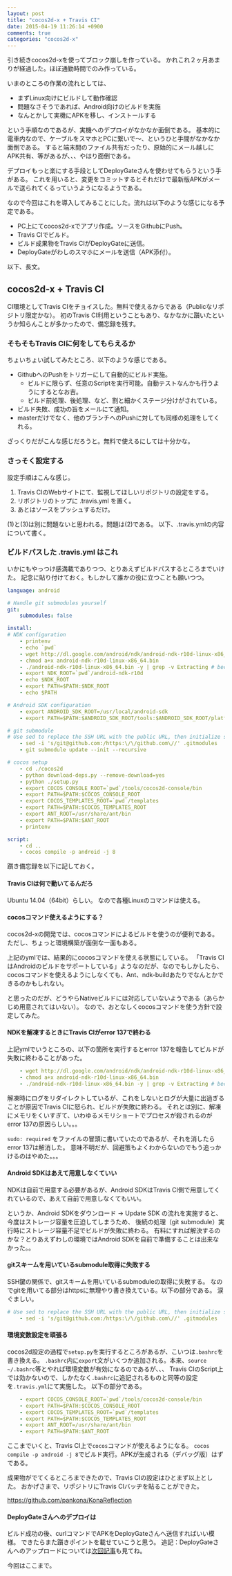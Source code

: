 ```yaml
---
layout: post
title: "cocos2d-x + Travis CI"
date: 2015-04-19 11:26:14 +0900
comments: true
categories: "cocos2d-x"
---
```


引き続きcocos2d-xを使ってブロック崩しを作っている。
かれこれ２ヶ月あまりが経過した。ほぼ通勤時間でのみ作っている。

いまのところの作業の流れとしては、
* まずLinux向けにビルドして動作確認
* 問題なさそうであれば、Android向けのビルドを実施
* なんとかして実機にAPKを移し、インストールする

という手順なのであるが、実機へのデプロイがなかなか面倒である。
基本的に電車内なので、ケーブルをスマホとPCに繋いで〜、というひと手間がなかなか面倒である。
すると端末間のファイル共有だったり、原始的にメール越しにAPK共有、等があるが、、、やはり面倒である。

デプロイもっと楽にする手段としてDeployGateさんを使わせてもらうという手がある。
これを用いると、変更をコミットするとそれだけで最新版APKがメールで送られてくるっていうようになるようである。

なので今回はこれを導入してみることにした。流れは以下のような感じになる予定である。
* PC上にてcocos2d-xでアプリ作成。ソースをGithubにPush。
* Travis CIでビルド。
* ビルド成果物をTravis CIがDeployGateに送信。
* DeployGateがわしのスマホにメールを送信（APK添付）。

以下、長文。

## cocos2d-x + Travis CI

CI環境としてTravis CIをチョイスした。無料で使えるからである（Publicなリポジトリ限定かな）。
初のTravis CI利用ということもあり、なかなかに躓いたというか知らんことが多かったので、備忘録を残す。

### そもそもTravis CIに何をしてもらえるか

ちょいちょい試してみたところ、以下のような感じである。

* GithubへのPushをトリガーにして自動的にビルド実施。
  * ビルドに限らず、任意のScriptを実行可能。自動テストなんかも行うようにするとなお吉。
  * ビルド前処理、後処理、など、割と細かくステージ分けがされている。
* ビルド失敗、成功の旨をメールにて通知。
* masterだけでなく、他のブランチへのPushに対しても同様の処理をしてくれる。

ざっくりだがこんな感じだろうと。無料で使えるにしては十分かな。

### さっそく設定する

設定手順はこんな感じ。

1. Travis CIのWebサイトにて、監視してほしいリポジトリの設定をする。
1. リポジトリのトップに .travis.yml を置く。
1. あとはソースをプッシュするだけ。

(1)と(3)は別に問題ないと思われる。問題は(2)である。
以下、.travis.ymlの内容について書く。

### ビルドパスした .travis.yml はこれ

いかにもやっつけ感満載でありつつ、とりあえずビルドパスするところまでいけた。
記念に貼り付けておく。もしかして誰かの役に立つことも願いつつ。

```yml .travis.yml
language: android

# Handle git submodules yourself
git:
    submodules: false

install:
# NDK configuration
    - printenv
    - echo `pwd`
    - wget http://dl.google.com/android/ndk/android-ndk-r10d-linux-x86_64.bin
    - chmod a+x android-ndk-r10d-linux-x86_64.bin
    - ./android-ndk-r10d-linux-x86_64.bin -y | grep -v Extracting # because log will be too long!
    - export NDK_ROOT=`pwd`/android-ndk-r10d
    - echo $NDK_ROOT
    - export PATH=$PATH:$NDK_ROOT
    - echo $PATH

# Android SDK configuration
    - export ANDROID_SDK_ROOT=/usr/local/android-sdk
    - export PATH=$PATH:$ANDROID_SDK_ROOT/tools:$ANDROID_SDK_ROOT/platform-tools

# git submodule
# Use sed to replace the SSH URL with the public URL, then initialize submodules
    - sed -i 's/git@github.com:/https:\/\/github.com\//' .gitmodules
    - git submodule update --init --recursive

# cocos setup 
    - cd ./cocos2d
    - python download-deps.py --remove-download=yes
    - python ./setup.py
    - export COCOS_CONSOLE_ROOT=`pwd`/tools/cocos2d-console/bin
    - export PATH=$PATH:$COCOS_CONSOLE_ROOT
    - export COCOS_TEMPLATES_ROOT=`pwd`/templates
    - export PATH=$PATH:$COCOS_TEMPLATES_ROOT
    - export ANT_ROOT=/usr/share/ant/bin
    - export PATH=$PATH:$ANT_ROOT
    - printenv

script:
    - cd ..
    - cocos compile -p android -j 8
```

躓き備忘録を以下に記しておく。

#### Travis CIは何で動いてるんだろ

Ubuntu 14.04（64bit）らしい。
なので各種Linuxのコマンドは使える。

#### cocosコマンド使えるようにする？

cocos2d-xの開発では、cocosコマンドによるビルドを使うのが便利である。
ただし、ちょっと環境構築が面倒な一面もある。

上記のymlでは、結果的にcocosコマンドを使える状態にしている。
「Travis CIはAndroidのビルドをサポートしている」ようなのだが、なのでもしかしたら、
cocosコマンドを使えるようにしなくても、Ant、ndk-buildあたりでなんとかできるのかもしれない。

と思ったのだが、どうやらNativeビルドには対応していないようである（あらかじめ用意されてはいない）。
なので、おとなしくcocosコマンドを使う方針で設定してみた。

#### NDKを解凍するときにTravis CIがerror 137で終わる

上記ymlでいうところの、以下の箇所を実行するとerror 137を報告してビルドが失敗に終わることがあった。

```yml .travi.yaml (part)
    - wget http://dl.google.com/android/ndk/android-ndk-r10d-linux-x86_64.bin
    - chmod a+x android-ndk-r10d-linux-x86_64.bin
    - ./android-ndk-r10d-linux-x86_64.bin -y | grep -v Extracting # because log will be too long!
```

解凍時にログをリダイレクトしているが、これをしないとログが大量に出過ぎることが原因でTravis CIに怒られ、ビルドが失敗に終わる。
それとは別に、解凍にメモリをくいすぎて、いわゆるメモリショートでプロセスが殺されるのがerror 137の原因らしい。。。

`sudo: required` をファイルの冒頭に書いていたのであるが、それを消したらerror 137は解消した。
意味不明だが、回避策もよくわからないのでもう追っかけるのはやめた。。。

#### Android SDKはあえて用意しなくていい

NDKは自前で用意する必要があるが、Android SDKはTravis CI側で用意してくれているので、あえて自前で用意しなくてもいい。

というか、Android SDKをダウンロード → Update SDK の流れを実施すると、今度はストレージ容量を圧迫してしまうため、
後続の処理（git submodule）実行時にストレージ容量不足でビルドが失敗に終わる。
有料にすれば解決するのかな？とりあえずわしの環境ではAndroid SDKを自前で準備することは出来なかった。。

#### gitスキームを用いているsubmodule取得に失敗する

SSH鍵の関係で、gitスキームを用いているsubmoduleの取得に失敗する。
なのでgitを用いてる部分はhttpsに無理やり書き換えている。以下の部分である。
涙ぐましい。

```yml .travis.yml (part)
# Use sed to replace the SSH URL with the public URL, then initialize submodules
    - sed -i 's/git@github.com:/https:\/\/github.com\//' .gitmodules
```

#### 環境変数設定を頑張る

cocos2d設定の過程で`setup.py`を実行するところがあるが、こいつは`.bashrc`を書き換える。
`.bashrc`内に`export`文がいくつか追加される。本来、`source ~/.bashrc`等とやれば環境変数が有効になるのであるが、、、
Travis CIのScript上では効かないので、しかたなく`.bashrc`に追記されるものと同等の設定を`.travis.yml`にて実施した。
以下の部分である。

```yml .travis.yml (part)
    - export COCOS_CONSOLE_ROOT=`pwd`/tools/cocos2d-console/bin
    - export PATH=$PATH:$COCOS_CONSOLE_ROOT
    - export COCOS_TEMPLATES_ROOT=`pwd`/templates
    - export PATH=$PATH:$COCOS_TEMPLATES_ROOT
    - export ANT_ROOT=/usr/share/ant/bin
    - export PATH=$PATH:$ANT_ROOT
```

ここまでいくと、Travis CI上で`cocos`コマンドが使えるようになる。
`cocos compile -p android -j 8`でビルド実行。APKが生成される（デバッグ版）はずである。

成果物がでてくるところまできたので、Travis CIの設定はひとまず以上とした。
おかげさまで、リポジトリにTravis CIバッヂを貼ることができた。

https://github.com/pankona/KonaReflection

#### DeployGateさんへのデプロイは

ビルド成功の後、curlコマンドでAPKをDeployGateさんへ送信すればいい模様。
できたらまた躓きポイントを載せていこうと思う。
追記：DeployGateさんへのアップロードについては[次回記事](http://pankona.github.io/blog/2015/04/22/travis-ci-with-deploygate/)も見てね。

今回はここまで。


